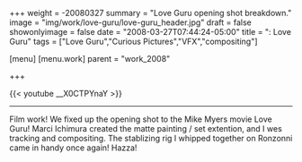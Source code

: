 +++
weight = -20080327
summary = "Love Guru opening shot breakdown."
image = "img/work/love-guru/love-guru_header.jpg"
draft = false
showonlyimage = false
date = "2008-03-27T07:44:24-05:00"
title = ": Love Guru"
tags = ["Love Guru","Curious Pictures","VFX","compositing"]

[menu]
[menu.work]
parent = "work_2008"

+++

{{< youtube __X0CTPYnaY >}}

---


Film work! We fixed up the opening shot to the Mike Myers movie Love Guru! Marci Ichimura created the matte painting / set extention, and I wes tracking and compositing. The stablizing rig I whipped together on Ronzonni came in handy once again! Hazza!
